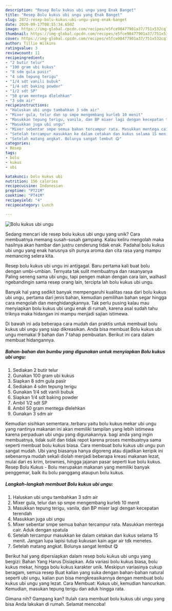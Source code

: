```yaml
---
description: "Resep Bolu kukus ubi ungu yang Enak Banget"
title: "Resep Bolu kukus ubi ungu yang Enak Banget"
slug: 2872-resep-bolu-kukus-ubi-ungu-yang-enak-banget
date: 2020-09-17T08:55:34.650Z
image: https://img-global.cpcdn.com/recipes/e5fce98477901a37/751x532cq70/bolu-kukus-ubi-ungu-foto-resep-utama.jpg
thumbnail: https://img-global.cpcdn.com/recipes/e5fce98477901a37/751x532cq70/bolu-kukus-ubi-ungu-foto-resep-utama.jpg
cover: https://img-global.cpcdn.com/recipes/e5fce98477901a37/751x532cq70/bolu-kukus-ubi-ungu-foto-resep-utama.jpg
author: Tillie Wilkins
ratingvalue: 3
reviewcount: 11
recipeingredient:
- "2 butir telur"
- "100 gram ubi kukus"
- "8 sdm gula pasir"
- "4 sdm tepung terigu"
- "1/4 sdt vanili bubuk"
- "1/4 sdt baking powder"
- "1/2 sdt SP"
- "50 gram mentega dlelehkan"
- "3 sdm air"
recipeinstructions:
- "Haluskan ubi ungu tambahkan 3 sdm air"
- "Mixer gula, telur dan sp smpe mengembang kurleb 10 menit"
- "Masukkan tepung terigu, vanila, dan BP mixer lagi dengan kecepatan terendah"
- "Masukkan juga ubi ungu"
- "Mixer sebentar smpe semua bahan tercampur rata. Masukkan mentega cair. Aduk dengan spatula"
- "Setelah tercampur masukkan ke dalam cetakan dan kukus selama 15 menit. Jangan lupa lapisi tutup kukusan kain agar air tdk menetes."
- "Setelah matang angkat. Bolunya sangat lembut 😋"
categories:
- Resep
tags:
- bolu
- kukus
- ubi

katakunci: bolu kukus ubi 
nutrition: 156 calories
recipecuisine: Indonesian
preptime: "PT21M"
cooktime: "PT41M"
recipeyield: "4"
recipecategory: Lunch

---
```



![Bolu kukus ubi ungu](https://img-global.cpcdn.com/recipes/e5fce98477901a37/751x532cq70/bolu-kukus-ubi-ungu-foto-resep-utama.jpg)

Sedang mencari ide resep bolu kukus ubi ungu yang unik? Cara membuatnya memang susah-susah gampang. Kalau keliru mengolah maka hasilnya akan hambar dan justru cenderung tidak enak. Padahal bolu kukus ubi ungu yang enak harusnya sih punya aroma dan cita rasa yang mampu memancing selera kita.

Resep bolu kukus ubi ungu ini antigagal. Baru pertama kali buat bolu dengan umbi-umbian. Ternyata tak sulit membuatnya dan rasanyanya Paling seneng sama ubi ungu, tapi pengen makan dengan cara lain, walhasil ngebandingin sama resep orang lain, tercipta lah bolu kukus ubi ungu.

Banyak hal yang sedikit banyak mempengaruhi kualitas rasa dari bolu kukus ubi ungu, pertama dari jenis bahan, kemudian pemilihan bahan segar hingga cara mengolah dan menghidangkannya. Tak perlu pusing kalau mau menyiapkan bolu kukus ubi ungu enak di rumah, karena asal sudah tahu triknya maka hidangan ini mampu menjadi sajian istimewa.


Di bawah ini ada beberapa cara mudah dan praktis untuk membuat bolu kukus ubi ungu yang siap dikreasikan. Anda bisa membuat Bolu kukus ubi ungu memakai 9 bahan dan 7 tahap pembuatan. Berikut ini cara dalam membuat hidangannya.

<!--inarticleads1-->

##### Bahan-bahan dan bumbu yang digunakan untuk menyiapkan Bolu kukus ubi ungu:

1. Sediakan 2 butir telur
1. Gunakan 100 gram ubi kukus
1. Siapkan 8 sdm gula pasir
1. Sediakan 4 sdm tepung terigu
1. Gunakan 1/4 sdt vanili bubuk
1. Siapkan 1/4 sdt baking powder
1. Ambil 1/2 sdt SP
1. Ambil 50 gram mentega dlelehkan
1. Gunakan 3 sdm air


Kemudian sisihkan sementara..terbaru yaitu bolu kukus mekar ubi ungu yang nantinya makanan ini akan memiliki tampilan yang lebih istimewa karena perpaduan ubi ungu yang digunakannya. bagi anda yang ingin membuatnya, tidak sulit dan tidak repot karena proses membuatnya sama seperti membuat bolu kukus biasa. Cara membuat bolu kukus ubi ungu pun sangat mudah. Ubi yang biasanya hanya digoreng atau dijadikan keripik ini sebenarnya mudah sekali diolah menjadi beberapa kreasi makanan lezat, mulai dari es krim, brownies, hingga jajanan pasar seperti kue bolu kukus. Resep Bolu Kukus - Bolu merupakan makanan yang memiliki banyak penggemar, baik itu bolu panggang ataupun bolu kukus. 

<!--inarticleads2-->

##### Langkah-langkah membuat Bolu kukus ubi ungu:

1. Haluskan ubi ungu tambahkan 3 sdm air
1. Mixer gula, telur dan sp smpe mengembang kurleb 10 menit
1. Masukkan tepung terigu, vanila, dan BP mixer lagi dengan kecepatan terendah
1. Masukkan juga ubi ungu
1. Mixer sebentar smpe semua bahan tercampur rata. Masukkan mentega cair. Aduk dengan spatula
1. Setelah tercampur masukkan ke dalam cetakan dan kukus selama 15 menit. Jangan lupa lapisi tutup kukusan kain agar air tdk menetes.
1. Setelah matang angkat. Bolunya sangat lembut 😋


Berikut hal yang dipersiapkan dalam resep bolu kukus ubi ungu yang bergizi: Bahan Yang Harus Disiapkan. Ada variasi bolu kukus biasa, bolu kukus mekar, hingga bolu kukus karakter unik. Meskipun variasinya cukup beragam, semua resep Buat kalian yang suka dengan bahan-bahan natural seperti ubi ungu, kalian pun bisa mengkreasikannya dengan membuat bolu kukus ubi ungu yang lezat. Cara Membuat: Kukus ubi, kemudian hancurkan. Kemudian, masukan tepung terigu dan aduk hingga rata. 

Gimana nih? Gampang kan? Itulah cara membuat bolu kukus ubi ungu yang bisa Anda lakukan di rumah. Selamat mencoba!
